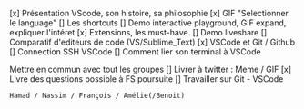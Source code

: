 [x] Présentation VScode, son histoire, sa philosophie
[x] GIF "Selectionner le language"
[] Les shortcuts
[] Demo interactive playground, GIF expand, expliquer l'intéret
[x] Extensions, les must-have.
[] Demo liveshare
[] Comparatif d'editeurs de code (VS/Sublime_Text)
[x] VSCode et Git / Github
    [] Connection SSH VSCode
    [] Comment lier son terminal à VSCode

Mettre en commun avec tout les groupes
   [] Livrer à twitter : Meme / GIF
   [x] Livre des questions possible à FS poursuite
   [] Travailler sur Git - VSCode

    Hamad / Nassim / François / Amélie(/Benoit)



